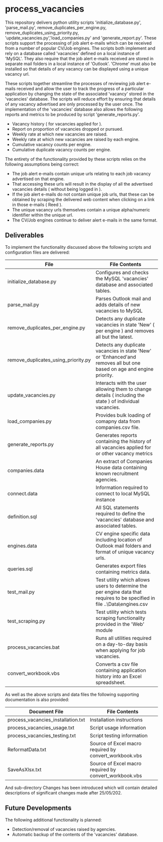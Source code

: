 # process_vacancies

This repository delivers python utility scripts 'initialize_database.py', 'parse_mail.py', remove_duplicates_per_engine.py, 
remove_duplicates_using_priority.py, 'update_vacancies.py','load_companies.py' and 'generate_report.py'. These scripts support 
the processing of job alert e-mails which can be received from a number of popular CV/Job engines. The scripts both implement 
and rely on a database called 'vacancies' defined on a local instance of 'MySQL'. They also require that the job alert e-mails 
received are stored in separate mail folders in a local instance of 'Outlook'. 'Chrome' must also be installed so that details 
of any vacancy can be displayed using a unique vacancy url.

These scripts together streamline the processes of reviewing job alert e-mails received and allow the user to track the progress of 
a particular application by changing the state of the associated 'vacancy' stored in the 'vacancies' database. The scripts will
reduce effort by ensuring that details of any vacancy advertised are only processed by the user once. The implementation of the 
'vacancies' database also allows the following reports and metrics to be produced by script 'generate_reports.py'.

- Vacancy history ( for vacancies applied for ).
- Report on proportion of vacancies dropped or pursued.
- Weekly rate at which new vacancies are raised.
- Weekly rate at which new vacancies are raised by each engine.
- Cumulative vacancy counts per engine.
- Cumulative duplicate vacancy counts per engine.

The entirety of the functionality provided by these scripts relies on the following assumptions being correct:

- The job alert e-mails contain unique urls relating to each job vacancy advertised on that engine.
- That accessing these urls will result in the display of all the advertised vacancies details ( without
  being logged in ).
- If the job alert e-mails do not contain unique job urls, that these can be obtained by scraping the delivered web content
  when clicking on a link in those e-mails ( Reed ).
- The unique vacancy urls themselves contain a unique alpha/numeric identifier within the unique url.
- The CV/Job engines continue to deliver alert e-mails in the same format.

Deliverables
------------
To implement the functionality discussed above the following scripts and configuration files are delivered:

File | File Contents
------------- | -------------
initialize_database.py | Configures and checks the MySQL 'vacancies' database and associated tables.
parse_mail.py | Parses Outlook mail and adds details of new vacancies to MySQL
remove_duplicates_per_engine.py | Detects any duplicate vacancies in state 'New' ( per engine ) and removes all but the latest. 
remove_duplicates_using_priority.py | Detects any duplicate vacancies in state 'New' or 'Enhanced'and removes all but one based on age and engine priority.
update_vacancies.py | Interacts with the user allowing them to change details ( including the state ) of individual vacancies. 
load_companies.py | Provides bulk loading of comapny data from companies.csv file.
generate_reports.py | Generates reports containing the history of all vacancies applied for or other vacancy metrics
companies.data | An extract of Companies House data containing known recruitment agencies.
connect.data | Information required to connect to local MySQL instance
definition.sql | All SQL statements required to define the 'vacancies' database and associated tables.
engines.data | CV engine specific data including location of Outlook mail folders and format of unique vacancy urls.
queries.sql | Generates export files containing metrics data.
test_mail.py | Test utility which allows users to determine the per engine data that requires to be specified in file ..\Data\engines.csv
test_scraping.py | Test utility which tests scraping functionality  provided in the 'Web' module
process_vacancies.bat | Runs all utilities required on a day-to-day basis when applying for job vacancies. 
convert_workbook.vbs | Converts a csv file containing application history into an Excel spreadsheet.  

As well as the above scripts and data files the following supporting documentation is also provided:

Document File | File Contents
------------- | -------------
process_vacancies_installation.txt | Installation instructions
process_vacancies_usage.txt | Script usage information
process_vacancies_testing.txt | Script testing information
ReformatData.txt | Source of Excel macro required by convert_workbook.vbs
SaveAsXlsx.txt | Source of Excel macro required by convert_workbook.vbs

And sub-directory Changes has been introduced which will contain detailed descriptions of 
significant changes made after 25/05/202.

Future Developments
-------------------
The following additional functionality is planned:

- Detection/removal of vacancies raised by agencies.
- Automatic backup of the contents of the 'vacancies' database.


